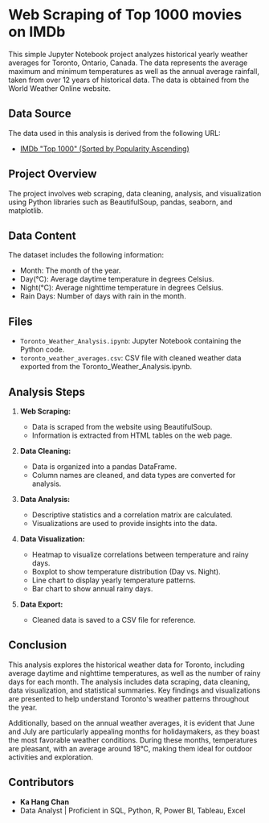# Web Scraping of Top 1000 movies on IMDb

This simple Jupyter Notebook project analyzes historical yearly weather averages for Toronto, Ontario, Canada. The data represents the average maximum and minimum temperatures as well as the annual average rainfall, taken from over 12 years of historical data. The data is obtained from the World Weather Online website.

## Data Source

The data used in this analysis is derived from the following URL:
- [IMDb "Top 1000" (Sorted by Popularity Ascending)](https://www.imdb.com/search/title/?groups=top_1000)

## Project Overview

The project involves web scraping, data cleaning, analysis, and visualization using Python libraries such as BeautifulSoup, pandas, seaborn, and matplotlib.

## Data Content

The dataset includes the following information:

- Month: The month of the year.
- Day(°C): Average daytime temperature in degrees Celsius.
- Night(°C): Average nighttime temperature in degrees Celsius.
- Rain Days: Number of days with rain in the month.

## Files

- `Toronto_Weather_Analysis.ipynb`: Jupyter Notebook containing the Python code.
- `toronto_weather_averages.csv`: CSV file with cleaned weather data exported from the Toronto_Weather_Analysis.ipynb.

## Analysis Steps

1. **Web Scraping:**
   - Data is scraped from the website using BeautifulSoup.
   - Information is extracted from HTML tables on the web page.

2. **Data Cleaning:**
   - Data is organized into a pandas DataFrame.
   - Column names are cleaned, and data types are converted for analysis.

3. **Data Analysis:**
   - Descriptive statistics and a correlation matrix are calculated.
   - Visualizations are used to provide insights into the data.

4. **Data Visualization:**
   - Heatmap to visualize correlations between temperature and rainy days.
   - Boxplot to show temperature distribution (Day vs. Night).
   - Line chart to display yearly temperature patterns.
   - Bar chart to show annual rainy days.

5. **Data Export:**
   - Cleaned data is saved to a CSV file for reference.

## Conclusion

This analysis explores the historical weather data for Toronto, including average daytime and nighttime temperatures, as well as the number of rainy days for each month. The analysis includes data scraping, data cleaning, data visualization, and statistical summaries. Key findings and visualizations are presented to help understand Toronto's weather patterns throughout the year.

Additionally, based on the annual weather averages, it is evident that June and July are particularly appealing months for holidaymakers, as they boast the most favorable weather conditions. During these months, temperatures are pleasant, with an average around 18°C, making them ideal for outdoor activities and exploration.

## Contributors

- **Ka Hang Chan**
- Data Analyst | Proficient in SQL, Python, R, Power BI, Tableau, Excel
